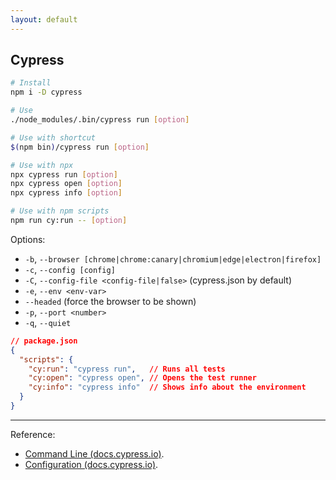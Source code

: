```yaml
---
layout: default
---
```

## Cypress

```bash
# Install
npm i -D cypress
```

```bash
# Use
./node_modules/.bin/cypress run [option]
```

```bash
# Use with shortcut
$(npm bin)/cypress run [option]
```

```bash
# Use with npx
npx cypress run [option]
npx cypress open [option]
npx cypress info [option]
```

```bash
# Use with npm scripts
npm run cy:run -- [option]
```

Options:

- `-b`, `--browser [chrome|chrome:canary|chromium|edge|electron|firefox]`
- `-c`, `--config [config]`
- `-C`, `--config-file <config-file|false>` (cypress.json by default)
- `-e`, `--env <env-var>`
- `--headed` (force the browser to be shown)
- `-p`, `--port <number>`
- `-q`, `--quiet`

```json
// package.json
{
  "scripts": {
    "cy:run": "cypress run",   // Runs all tests
    "cy:open": "cypress open", // Opens the test runner
    "cy:info": "cypress info"  // Shows info about the environment
  }
}
```

----

Reference:

- [Command Line (docs.cypress.io)](https://docs.cypress.io/guides/guides/command-line).
- [Configuration (docs.cypress.io)](https://docs.cypress.io/guides/references/configuration).
